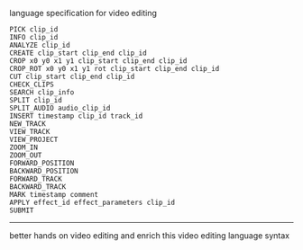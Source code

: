 language specification for video editing

```
PICK clip_id
INFO clip_id
ANALYZE clip_id
CREATE clip_start clip_end clip_id
CROP x0 y0 x1 y1 clip_start clip_end clip_id
CROP_ROT x0 y0 x1 y1 rot clip_start clip_end clip_id
CUT clip_start clip_end clip_id
CHECK_CLIPS
SEARCH clip_info
SPLIT clip_id
SPLIT_AUDIO audio_clip_id
INSERT timestamp clip_id track_id
NEW_TRACK
VIEW_TRACK
VIEW_PROJECT
ZOOM_IN
ZOOM_OUT
FORWARD_POSITION
BACKWARD_POSITION
FORWARD_TRACK
BACKWARD_TRACK
MARK timestamp comment
APPLY effect_id effect_parameters clip_id
SUBMIT
```

---

better hands on video editing and enrich this video editing language syntax

